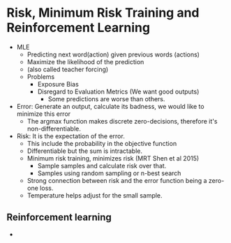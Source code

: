 # Risk, Minimum Risk Training and Reinforcement Learning
- MLE   
    - Predicting next word(action) given previous words (actions)
    - Maximize the likelihood of the prediction
    - (also called teacher forcing)
    - Problems
        - Exposure Bias 
        - Disregard to Evaluation Metrics (We want good outputs)
            - Some predictions are worse than others. 
- Error: Generate an output, calculate its badness, we would like to minimize this error
    - The argmax function makes discrete zero-decisions, therefore it's non-differentiable. 
- Risk: It is the expectation of the error. 
    - This include the probability in the objective function
    - Differentiable but the sum is intractable.
    - Minimum risk training, minimizes risk  (MRT Shen et al 2015)
        - Sample samples and calculate risk over that.
        - Samples using random sampling or n-best search
    - Strong connection between risk and the error function being a zero-one loss.
    - Temperature helps adjust for the small sample.
## Reinforcement learning
- 